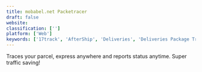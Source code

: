 ```yaml
---
title: mobabel.net Packetracer
draft: false 
website: 
classification: ['']
platform: ['Web']
keywords: ['17track', 'AfterShip', 'Deliveries', 'Deliveries Package Tracker', 'Delivery Status', 'EZTrackIt Software', 'HomaVo', 'Package Buddy', 'Parcel', 'Parcel Perform', 'Parcels', 'Posted', 'Shipup', 'Shipway.in', 'Slice', 'TNT - Tracking', 'TekTrack', 'Track-POD', 'TrackingMore', 'WISMOlabs']
---
```

Traces your parcel, express anywhere and reports status anytime. Super traffic saving!